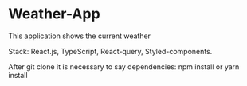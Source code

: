 # Weather-App
This application shows the current weather

Stack: React.js, TypeScript, React-query, Styled-components.

After git clone it is necessary to say dependencies: npm install or yarn install

